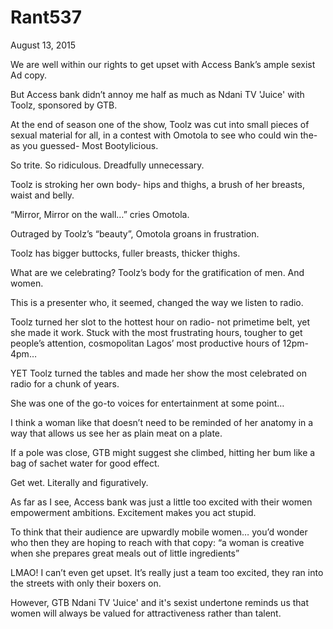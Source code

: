 # Rant537


August 13, 2015

We are well within our rights to get upset with Access Bank’s ample sexist Ad copy.

But Access bank didn’t annoy me half as much as Ndani TV 'Juice' with Toolz, sponsored by GTB.

At the end of season one of the show, Toolz was cut into small pieces of sexual material for all, in a contest with Omotola to see who could win the- as you guessed- Most Bootylicious.

So trite. So ridiculous.  Dreadfully unnecessary.

Toolz is stroking her own body- hips and thighs, a brush of her breasts, waist and belly.

“Mirror, Mirror on the wall…” cries Omotola.

Outraged by Toolz’s  “beauty”, Omotola groans in frustration.

Toolz has bigger buttocks, fuller breasts, thicker thighs.

What are we celebrating? Toolz’s body for the gratification of men. And women.

This is a presenter who, it seemed, changed the way we listen to radio.

Toolz turned her slot to the hottest hour on radio- not primetime belt, yet she  made it work. Stuck with the  most frustrating  hours, tougher to get people’s attention,  cosmopolitan  Lagos’ most productive hours of 12pm-4pm… 

YET Toolz  turned the tables and made her show the most celebrated on radio for a chunk of years.

She was one of the go-to voices for entertainment at some point… 

I think a woman like that doesn’t need to be reminded of her anatomy in a way that allows us see her as plain meat on a plate.

If a pole was close, GTB might suggest she climbed, hitting her bum like a bag of sachet water for good effect.

Get wet. Literally  and figuratively.

As far as I see, Access bank was  just a little too excited with their women empowerment ambitions. Excitement makes you act stupid.

To think that their audience are upwardly mobile women… you’d  wonder who  then  they are hoping to reach with that copy: “a woman is creative when she prepares great meals out of little ingredients”

LMAO!  I can’t even  get upset.  It’s really  just a  team too excited, they ran  into the streets with only their boxers on.

However, GTB Ndani TV 'Juice' and  it's sexist undertone reminds us that women will always be valued for attractiveness rather than talent.
